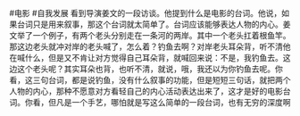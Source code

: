 #电影 #自我发展 
看到导演姜文的一段访谈。他提到什么是电影的台词。他说，如果台词只是用来叙事，那这个台词就太简单了。台词应该能够表达人物的内心。姜文举了一个例子，有两个老头分别走在一条河的两岸。其中一个老头扛着根鱼竿。那这边老头就冲对岸的老头喊了，怎么着？钓鱼去啊？对岸老头耳朵背，听不清他在喊什么，但是又不肯让对方觉得自己耳朵背，就喊回来说：不是，我钓鱼去。这边这个老头呢？其实耳朵也背，也听不清，就说，哦，我还以为你钓鱼去呢。你看，这三句台词，都是说钓鱼，没有什么叙事的功能，但是短短三句话，就把两个人物的内心，那种不愿意对方看轻自己的内心活动表达出来了，这才是好的电影台词。你看，但凡是一个手艺，哪怕就是写这么简单的一段台词，也有无穷的深度啊